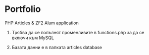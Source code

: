 Portfolio
=========

PHP Articles &amp; ZF2 Alum application 

1. Трябва да се попълнят променливите в functions.php за да се включи към MySQL

2. Базата данни е в папката articles database
